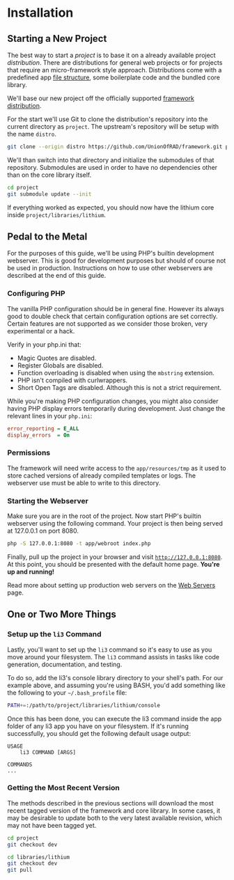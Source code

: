 # Installation

## Starting a New Project

The best way to start a *project* is to base it on a already available project *distribution*. There are distributions for general web projects or for projects that require an micro-framework style approach. 
Distributions come with a predefined app [file structure](./architecture/file-structure.md), some boilerplate code and the bundled core library.

We'll base our new project off the officially supported [framework distribution](https://github.com/UnionOfRAD/framework). 

For the start we'll use Git to clone the distribution's repository into 
the current directory as `project`. The upstream's repository will be setup
with the name `distro`.

```bash
git clone --origin distro https://github.com/UnionOfRAD/framework.git project
```

We'll than switch into that directory and initialize the submodules of that repository. Submodules are used in order to have no dependencies other than on the core library itself.

```bash
cd project
git submodule update --init
```

If everything worked as expected, you should now have the lithium core inside `project/libraries/lithium`. 

## Pedal to the Metal

For the purposes of this guide, we'll be using PHP's builtin development webserver. This is good for development purposes but should of course not be used in production. Instructions on how to use other
webservers are described at the end of this guide.

### Configuring PHP

The vanilla PHP configuration should be in general fine. However its always good to double check that certain configuration options are set correctly. Certain features 
are not supported as we consider those broken, very experimental or a hack.

Verify in your php.ini that:

- Magic Quotes are disabled.
- Register Globals are disabled.
- Function overloading is disabled when using the `mbstring` extension.
- PHP isn't compiled with curlwrappers.
- Short Open Tags are disabled. Although this is not a strict requirement.

While you're making PHP configuration changes, you might also consider having PHP display errors temporarily during development. Just change the relevant lines in your `php.ini`:

```ini
error_reporting = E_ALL
display_errors  = On
```

### Permissions

The framework will need write access to the `app/resources/tmp` as it used to store cached versions of 
already compiled templates or logs. The webserver use must be able to write to this directory.

### Starting the Webserver

Make sure you are in the root of the project. Now start PHP's builtin webserver using the following command. Your project is then being served at 127.0.0.1 on port 8080. 

```bash
php -S 127.0.0.1:8080 -t app/webroot index.php
```

Finally, pull up the project in your browser and visit [`http://127.0.0.1:8080`](http://127.0.0.1:8080).
At this point, you should be presented with the default home page. **You're up and running!**

<div class="note note-hint">
	Read more about setting up production web servers on the <a href="./installation/web-servers.md">Web Servers</a> page.
</div>

## One or Two More Things

### Setup up the `li3` Command

Lastly, you'll want to set up the `li3` command so it's easy to use as you move around your filesystem. The `li3` command assists in tasks like code generation, documentation, and testing.

To do so, add the li3's console library directory to your shell's path. For our example above, and assuming you're using BASH, you'd add something like the following to your `~/.bash_profile` file:

```bash
PATH+=:/path/to/project/libraries/lithium/console
```

Once this has been done, you can execute the li3 command inside the app folder of any li3 app you have on your filesystem. If it's running successfully, you should get the following default usage output:

```text
USAGE
	li3 COMMAND [ARGS]

COMMANDS
...
```

### Getting the Most Recent Version

The methods described in the previous sections will download the most recent tagged version of
the framework and core library. In some cases, it may be desirable to update both to the very
latest available revision, which may not have been tagged yet.

```bash
cd project
git checkout dev

cd libraries/lithium
git checkout dev
git pull
```


